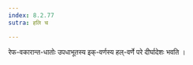 ```yaml
---
index: 8.2.77
sutra: हलि च

---
```

रेफ-वकारान्त-धातोः उपधाभूतस्य इक्-वर्णस्य हल्-वर्णे परे दीर्घादेशः भवति । 